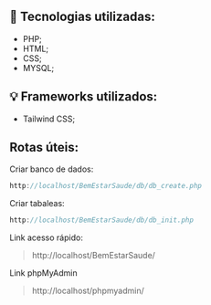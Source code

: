 
## :rocket: Tecnologias utilizadas:
- PHP;
- HTML;
- CSS;
- MYSQL;

## :bulb: Frameworks utilizados:
- Tailwind CSS;

## Rotas úteis:

Criar banco de dados:

~~~javascript
http://localhost/BemEstarSaude/db/db_create.php
~~~

Criar tabaleas:

~~~javascript
http://localhost/BemEstarSaude/db/db_init.php
~~~

Link acesso rápido:

> http://localhost/BemEstarSaude/

Link phpMyAdmin

> http://localhost/phpmyadmin/

